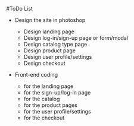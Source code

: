 #ToDo List

- Design the site in photoshop
  - Design landing page
  - Design log-in/sign-up page or form/modal
  - Design catalog type page
  - Design product page
  - Design user profile/settings
  - Design checkout

- Front-end coding
  - for the landing page
  - for the sign-up/log-in page
  - for the catalog
  - for the product pages
  - for the user profile/settings
  - for the checkout
